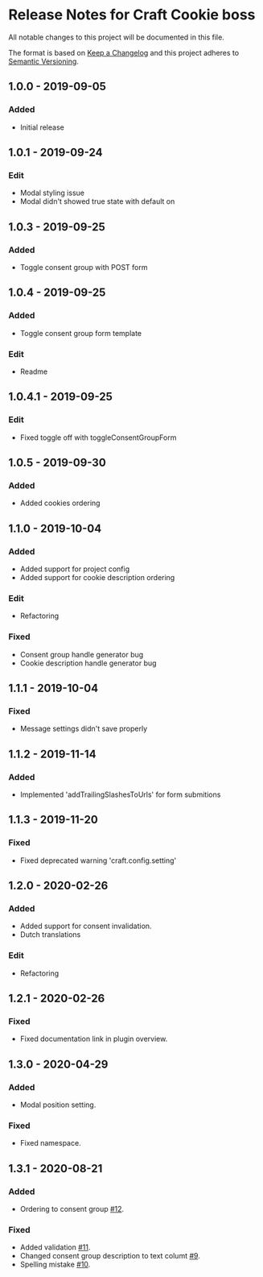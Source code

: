 # Release Notes for Craft Cookie boss

All notable changes to this project will be documented in this file.

The format is based on [Keep a Changelog](http://keepachangelog.com/) and this project adheres to [Semantic Versioning](http://semver.org/).

## 1.0.0 - 2019-09-05
### Added
- Initial release

## 1.0.1 - 2019-09-24
### Edit
- Modal styling issue
- Modal didn't showed true state with default on

## 1.0.3 - 2019-09-25
### Added
- Toggle consent group with POST form

## 1.0.4 - 2019-09-25
### Added
- Toggle consent group form template

### Edit
- Readme

## 1.0.4.1 - 2019-09-25
### Edit
- Fixed toggle off with toggleConsentGroupForm

## 1.0.5 - 2019-09-30
### Added
- Added cookies ordering

## 1.1.0 - 2019-10-04
### Added
- Added support for project config
- Added support for cookie description ordering

### Edit
- Refactoring

### Fixed
- Consent group handle generator bug
- Cookie description handle generator bug

## 1.1.1 - 2019-10-04
### Fixed
- Message settings didn't save properly

## 1.1.2 - 2019-11-14
### Added
- Implemented 'addTrailingSlashesToUrls' for form submitions

## 1.1.3 - 2019-11-20
### Fixed
- Fixed deprecated warning 'craft.config.setting'

## 1.2.0 - 2020-02-26
### Added
- Added support for consent invalidation.
- Dutch translations

### Edit
- Refactoring

## 1.2.1 - 2020-02-26
### Fixed
- Fixed documentation link in plugin overview.

## 1.3.0 - 2020-04-29
### Added
- Modal position setting.

### Fixed
- Fixed namespace.

## 1.3.1 - 2020-08-21
### Added
- Ordering to consent group [#12](https://github.com/dutchheight/craft-cookie-boss/issues/12).

### Fixed
- Added validation [#11](https://github.com/dutchheight/craft-cookie-boss/issues/11).
- Changed consent group description to text columt [#9](https://github.com/dutchheight/craft-cookie-boss/issues/9).
- Spelling mistake [#10](https://github.com/dutchheight/craft-cookie-boss/issues/10).